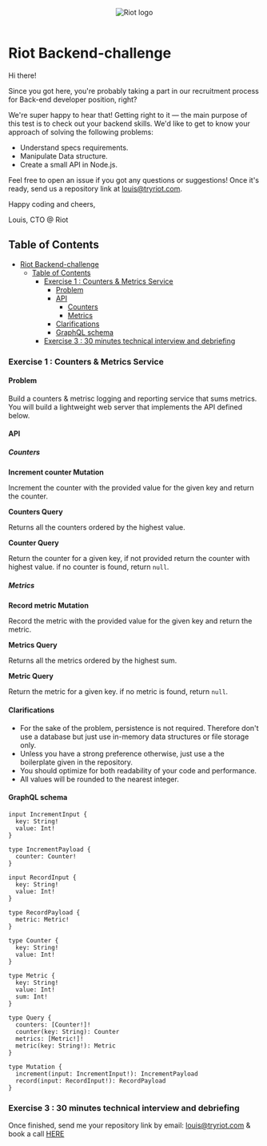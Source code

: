 <p align="center">
  <img alt="Riot logo" src="https://tryriot.com/wp-content/themes/riot-2020-production/images/logo-purple.svg" />
  <br>
  <br>
</p>

# Riot Backend-challenge

Hi there!

Since you got here, you're probably taking a part in our recruitment process for Back-end developer position, right?

We're super happy to hear that! Getting right to it — the main purpose of this test is to check out your backend skills. We'd like to get to know your approach of solving the following problems:

- Understand specs requirements.
- Manipulate Data structure.
- Create a small API in Node.js.

Feel free to open an issue if you got any questions or suggestions! Once it's ready, send us a repository link at louis@tryriot.com.

Happy coding and cheers,

Louis, CTO @ Riot

## Table of Contents

- [Riot Backend-challenge](#riot-backend-challenge)
  - [Table of Contents](#table-of-contents)
    - [Exercise 1 : Counters & Metrics Service](#exercise-1--counters--metrics-service)
      - [Problem](#problem)
      - [API](#api)
        - [Counters](#counters)
        - [Metrics](#metrics)
      - [Clarifications](#clarifications)
      - [GraphQL schema](#graphql-schema)
    - [Exercise 3 : 30 minutes technical interview and debriefing](#exercise-3--30-minutes-technical-interview-and-debriefing)

### Exercise 1 : Counters & Metrics Service

#### Problem

Build a counters & metrisc logging and reporting service that sums metrics. You will build a lightweight web server that implements the API defined below.

#### API

##### Counters

**Increment counter Mutation**

Increment the counter with the provided value for the given key and return the counter.

**Counters Query**

Returns all the counters ordered by the highest value.

**Counter Query**

Return the counter for a given key, if not provided return the counter with highest value. if no counter is found, return `null`.

##### Metrics

**Record metric Mutation**

Record the metric with the provided value for the given key and return the metric.

**Metrics Query**

Returns all the metrics ordered by the highest sum.

**Metric Query**

Return the metric for a given key. if no metric is found, return `null`.

#### Clarifications

- For the sake of the problem, persistence is not required. Therefore don't use a database but just use in-memory data structures or file storage only.
- Unless you have a strong preference otherwise, just use a the boilerplate given in the repository.
- You should optimize for both readability of your code and performance.
- All values will be rounded to the nearest integer.

#### GraphQL schema

```gql
input IncrementInput {
  key: String!
  value: Int!
}

type IncrementPayload {
  counter: Counter!
}

input RecordInput {
  key: String!
  value: Int!
}

type RecordPayload {
  metric: Metric!
}

type Counter {
  key: String!
  value: Int!
}

type Metric {
  key: String!
  value: Int!
  sum: Int!
}

type Query {
  counters: [Counter!]!
  counter(key: String): Counter
  metrics: [Metric!]!
  metric(key: String!): Metric
}

type Mutation {
  increment(input: IncrementInput!): IncrementPayload
  record(input: RecordInput!): RecordPayload
}
```

### Exercise 3 : 30 minutes technical interview and debriefing

Once finished, send me your repository link by email: louis@tryriot.com & book a call [HERE](http://calendly.com/louis-cibot/30min)
